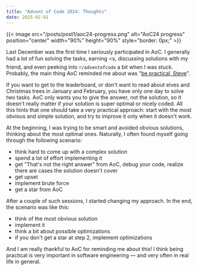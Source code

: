 ```yaml
---
title: "Advent of Code 2024: Thoughts"
date: 2025-02-01
---
```


{{< image src="/posts/post1/aoc24-progress.png" alt="AoC24 progress" position="center" width="90%" height="90%" style="border: 0px;" >}}

Last December was the first time I seriously participated in AoC. I generally had a lot of fun solving the tasks, earning ⭐s, discussing solutions with my friend, and even peeking into `r/adventofcode` a bit when I was stuck. Probably, the main thing AoC reminded me about was "[be practical, Steve](https://www.youtube.com/watch?v=tSm6RjyNtEQ)".

If you want to get to the leaderboard, or don't want to read about elves and Christmas trees in January and February, you have only one day to solve two tasks. AoC only wants you to give the answer, not the solution, so it doesn't really matter if your solution is super optimal or nicely coded. All this hints that one should take a very practical approach: start with the most obvious and simple solution, and try to improve it only when it doesn't work.

At the beginning, I was trying to be smart and avoided obvious solutions, thinking about the most optimal ones. Naturally, I often found myself going through the following scenario:
- think hard to come up with a complex solution
- spend a lot of effort implementing it
- get "That's not the right answer" from AoC, debug your code, realize there are cases the solution doesn't cover
- get upset
- implement brute force
- get a star from AoC

After a couple of such sessions, I started changing my approach. In the end, the scenario was like this:
- think of the most obvious solution
- implement it
- think a bit about possible optimizations
- if you don't get a star at step 2, implement optimizations

And I am really thankful to AoC for reminding me about this! I think being practical is very important in software engineering — and very often in real life in general.